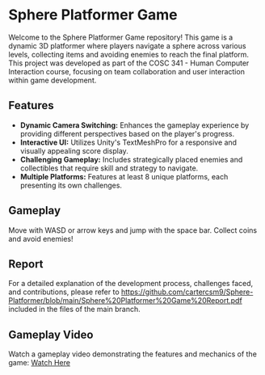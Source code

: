 # Sphere Platformer Game

Welcome to the Sphere Platformer Game repository! This game is a dynamic 3D platformer where players navigate a sphere across various levels, collecting items and avoiding enemies to reach the final platform. This project was developed as part of the COSC 341 - Human Computer Interaction course, focusing on team collaboration and user interaction within game development.

## Features

- **Dynamic Camera Switching:** Enhances the gameplay experience by providing different perspectives based on the player's progress.
- **Interactive UI:** Utilizes Unity's TextMeshPro for a responsive and visually appealing score display.
- **Challenging Gameplay:** Includes strategically placed enemies and collectibles that require skill and strategy to navigate.
- **Multiple Platforms:** Features at least 8 unique platforms, each presenting its own challenges.

## Gameplay

Move with WASD or arrow keys and jump with the space bar. Collect coins and avoid enemies!

## Report

For a detailed explanation of the development process, challenges faced, and contributions, please refer to https://github.com/cartercsm9/Sphere-Platformer/blob/main/Sphere%20Platformer%20Game%20Report.pdf included in the files of the main branch.

## Gameplay Video

Watch a gameplay video demonstrating the features and mechanics of the game: [Watch Here](INSERT_LINK_HERE)
